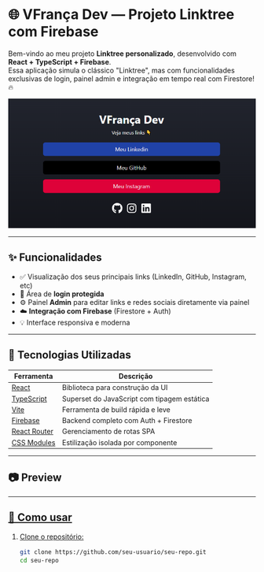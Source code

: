 # 🌐 VFrança Dev — Projeto Linktree com Firebase

Bem-vindo ao meu projeto **Linktree personalizado**, desenvolvido com **React + TypeScript + Firebase**.  
Essa aplicação simula o clássico "Linktree", mas com funcionalidades exclusivas de login, painel admin e integração em tempo real com Firestore! 🔥

![Preview](src/assets/preview.png) <!-- ou o link da imagem no GitHub/Vercel -->

---

## ✨ Funcionalidades

- ✅ Visualização dos seus principais links (LinkedIn, GitHub, Instagram, etc)
- 🔐 Área de **login protegida**
- ⚙️ Painel **Admin** para editar links e redes sociais diretamente via painel
- ☁️ **Integração com Firebase** (Firestore + Auth)
- 💡 Interface responsiva e moderna

---

## 🚀 Tecnologias Utilizadas

| Ferramenta                                                | Descrição                                   |
| --------------------------------------------------------- | ------------------------------------------- |
| [React](https://reactjs.org/)                             | Biblioteca para construção da UI            |
| [TypeScript](https://www.typescriptlang.org/)             | Superset do JavaScript com tipagem estática |
| [Vite](https://vitejs.dev/)                               | Ferramenta de build rápida e leve           |
| [Firebase](https://firebase.google.com/)                  | Backend completo com Auth + Firestore       |
| [React Router](https://reactrouter.com/)                  | Gerenciamento de rotas SPA                  |
| [CSS Modules](https://github.com/css-modules/css-modules) | Estilização isolada por componente          |

---

## 📷 Preview

<a href="https://react-linktree-sable.vercel.app/" />

---

## 🔧 Como usar

1. Clone o repositório:
   ```bash
   git clone https://github.com/seu-usuario/seu-repo.git
   cd seu-repo
   ```
